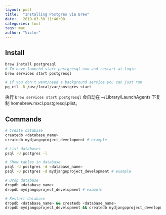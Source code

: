 ```yaml
---
layout: post
title:  "Installing Postgres via Brew"
date:   2019-03-30 11:40:00
categories: tool
tags: mac
author: "Victor"
---
```


## Install

```bash
brew install postgresql
# To have launchd start postgresql now and restart at login
brew services start postgresql

# if you don't want/need a background service you can just run
pg_ctl -D /usr/local/var/postgres start
```

执行 `brew services start postgresql` 会自动在 ~/Library/LaunchAgents 下复制 homebrew.mxcl.postgresql.plist。


## Commands

```bash
# Create database
createdb <database_name>
createdb mydjangoproject_development # example

# List databases
psql -U postgres -l

# Show tables in database
psql -U postgres -d <database_name>
psql -U postgres -d mydjangoproject_development # example

# Drop database
dropdb <database_name>
dropdb mydjangoproject_development # example

# Restart database
dropdb <database_name> && createdb <database_name>
dropdb mydjangoproject_development && createdb mydjangoproject_development # example
```
